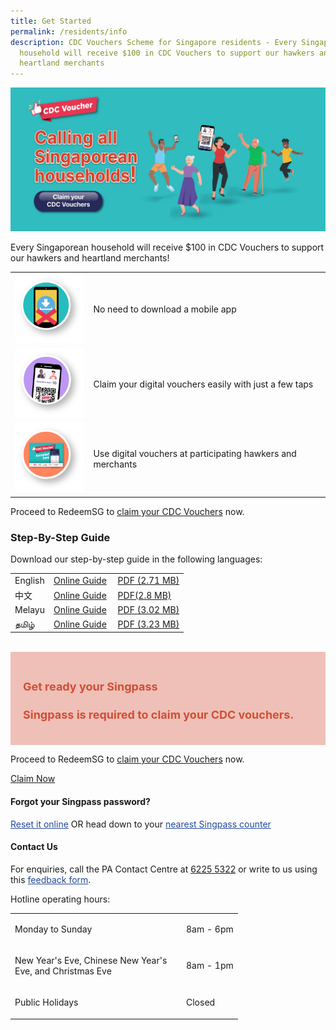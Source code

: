 ```yaml
---
title: Get Started
permalink: /residents/info
description: CDC Vouchers Scheme for Singapore residents - Every Singaporean
  household will receive $100 in CDC Vouchers to support our hawkers and
  heartland merchants
---
```

[	![Alt text for image on Isomer site](/images/residents/resident-banner.jpg)](https://signup.redeem.gov.sg/campaign_df2e6812-0192-491e-b1cc-d9887600639e)

Every Singaporean household will receive $100 in CDC Vouchers to support our hawkers and heartland merchants!

<table border="0" cellspacing="0" cellpadding="0">
<tbody>
<tr>
<td><img src="/images/residents/no-download.png" alt="No need to download a mobile app" style="width:125px !important;"/></td>
<td><p>No need to download a mobile app</p></td>
</tr>
	<tr>
<td><img src="/images/residents/claim-easily.png" alt="Claim your digital vouchers easily" style="width:125px !important;"/></td>
<td><p>Claim your digital vouchers easily with just a few taps</p></td>
</tr>
		<tr>
<td><img src="/images/residents/use-voucher.png" alt="Use digital vouchers at participating hawkers and merchants" style="width:125px !important;"/></td>
<td><p>Use digital vouchers at participating hawkers and merchants</p></td>
</tr>
</tbody>
</table>

Proceed to RedeemSG to [claim your CDC Vouchers](https://signup.redeem.gov.sg/campaign_df2e6812-0192-491e-b1cc-d9887600639e?lang=en-GB) now.


### Step-By-Step Guide
Download our step-by-step guide in the following languages:

<table border="0" cellspacing="1" cellpadding="1">
<tbody>
<tr>
<td>English</td>
<td><a href="https://cms.isomer.gov.sg/sites/pa-cdcvouchers/folders/residents/editPage/how-to-claim-cdc-vouchers">Online Guide</a></td>
<td><a href="https://cms.isomer.gov.sg/files/Residents%20-%20English.pdf">PDF (2.71 MB)</a></td>
</tr>
<tr>
<td>中文</td>
<td><a href="https://cms.isomer.gov.sg/sites/pa-cdcvouchers/folders/residents/editPage/how-to-claim-cdc-vouchers-chinese">Online Guide</a></td>
<td><a href="https://cms.isomer.gov.sg/files/Residents%20-%20Chinese.pdf">PDF(2.8 MB)</a></td>
</tr>
<tr>
<td>Melayu</td>
<td><a href="https://cms.isomer.gov.sg/sites/pa-cdcvouchers/folders/residents/editPage/how-to-claim-cdc-vouchers-malay">Online Guide</a>&nbsp;</td>
<td><a href="https://cms.isomer.gov.sg/files/Residents%20-%20Malay.pdf">PDF (3.02 MB)</a></td>
</tr>
<tr>
<td>தமிழ்</td>
<td><a href="https://cms.isomer.gov.sg/sites/pa-cdcvouchers/folders/residents/editPage/how-to-claim-cdc-vouchers-malay">Online Guide</a></td>
<td><a href="https://cms.isomer.gov.sg/files/Residents%20-%20Tamil.pdf">PDF (3.23 MB)</a></td>
</tr>
</tbody>
</table>

<br>
<div style="font-size:18px;color:#d24d35; background-color:#efc0b7; padding:20px">	
<h4><strong>Get ready your Singpass</strong></h4>
<p><strong>Singpass is required to claim your CDC vouchers.</strong></p>
</div>

Proceed to RedeemSG to [claim your CDC Vouchers](https://signup.redeem.gov.sg/campaign_df2e6812-0192-491e-b1cc-d9887600639e?lang=en-GB) now.

<a href="https://signup.redeem.gov.sg/campaign_df2e6812-0192-491e-b1cc-d9887600639e?lang=en-GB" class="bp-button is-secondary is-uppercase search-button" target="_blank">Claim Now</a>



#### Forgot your Singpass password?
<p><a href="http://www.singpass.gov.sg/singpass/onlineresetpassword/userdetail" style="color:#22499B">Reset it online</a> OR head down to your <a href="http://www.singpass.gov.sg/singpass/common/counter" style="color:#22499B">nearest Singpass counter </a></p>


#### Contact Us

For enquiries, call the PA Contact Centre at <a href="tel:6225 5322">6225 5322</a> or write to us using this <a href ="https://www.cdc.gov.sg/contact-us/online-feedback-formfeedback" style="color:#22499B"> feedback form</a>.

Hotline operating hours:

<table border="0" cellspacing="0" cellpadding="0">
<tbody>
<tr>
	<td><p style="width:260px !important;">Monday to Sunday</p></td>
	<td><p>8am - 6pm</p></td>
</tr>
	<td><p style="width:260px !important;">New Year's Eve, Chinese New Year's Eve, and Christmas Eve</p></td>
	<td><p>8am - 1pm</p></td>
	<tr>
	<td><p style="width:260px !important;">Public Holidays</p></td>
	<td><p>Closed</p></td>
</tr>